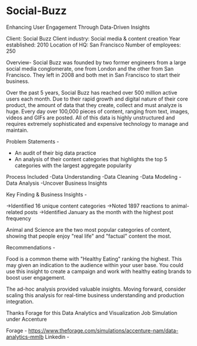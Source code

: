 # Social-Buzz
Enhancing User Engagement Through Data-Driven Insights

Client: Social Buzz 
Client industry: Social media & content creation 
Year established: 2010 
Location of HQ: San Francisco 
Number of employees: 250

Overview- Social Buzz was founded by two former engineers from a large social media conglomerate, one from London and the other from San Francisco. They left in 2008 and both met in San Francisco to start their business. 

Over the past 5 years, Social Buzz has reached over 500 million active users each month. Due to their rapid growth and digital nature of their core product, the amount of data that they create, collect and must analyze is huge. Every day over 100,000 pieces of content, ranging from text, images, videos and GIFs are posted. All of this data is highly unstructured and requires extremely sophisticated and expensive technology to manage and maintain.

Problem Statements - 
- An audit of their big data practice 
- An analysis of their content categories that highlights the top 5 categories with the 
largest aggregate popularity

Process Included
-Data Understanding
-Data Cleaning
-Data Modeling
-Data Analysis
-Uncover Business Insights

Key Finding & Business Insights - 

->Identified 16 unique content categories
->Noted 1897 reactions to animal-related posts
->Identified January as the month with the highest post frequency

Animal and Science are the two most popular categories of content, showing that people enjoy "real life" and "factual" content the most.

Recommendations -

Food is a common theme with "Healthy Eating" ranking the highest. This may given an indication to the audience within your user base. You could use this insight to create a campaign and work with healthy eating brands to boost user engagement.

The ad-hoc analysis provided valuable insights. Moving forward, consider scaling this analysis for real-time business understanding and production integration.

Thanks Forage for this Data Analytics and Visualization Job Simulation under Accenture

Forage - https://www.theforage.com/simulations/accenture-nam/data-analytics-mmlb 
Linkedin  - 
